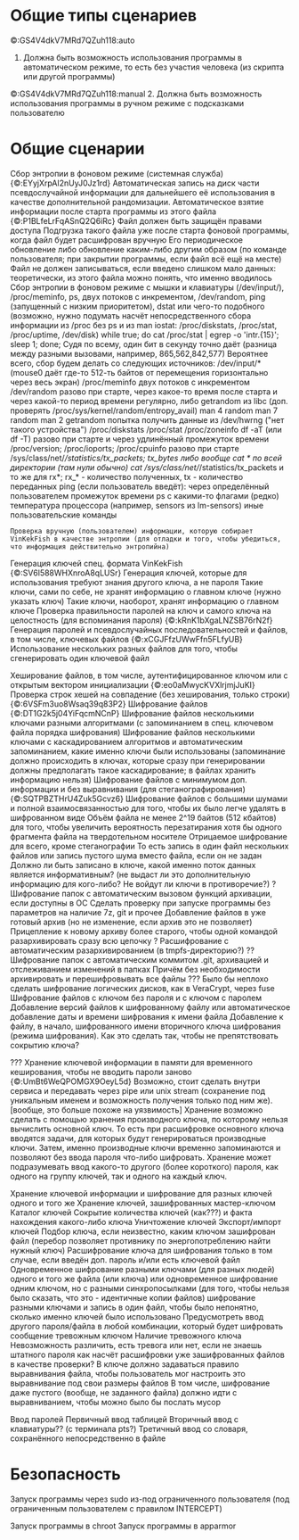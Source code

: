 # Общие типы сценариев

©:GS4V4dkV7MRd7QZuh118:auto
1. Должна быть возможность использования программы в автоматическом режиме, то есть без участия человека (из скрипта или другой программы)

©:GS4V4dkV7MRd7QZuh118:manual
2. Должна быть возможность использования программы в ручном режиме с подсказками пользователю


# Общие сценарии

Сбор энтропии в фоновом режиме (системная служба)
    {©:EYyjXrpAl2nUyJ0Jz1rd}
    Автоматическая запись на диск части псевдослучайной информации для дальнейшего её использования в качестве дополнительной рандомизации. Автоматическое взятие информации после старта программы из этого файла
        {©:P1BLfeLrFqASnQ2Q6iRc}
        Файл должен быть защищён правами доступа
        Подгрузка такого файла уже после старта фоновой программы, когда файл будет расшифрован вручную
            Его периодическое обновление либо обновление каким-либо другим образом (по команде пользователя; при закрытии программы, если файл всё ещё на месте)
        Файл не должен записываться, если введено слишком мало данных: теоретически, из этого файла можно понять, что именно вводилось
    Сбор энтропии в фоновом режиме с мышки и клавиатуры (/dev/input/), /proc/meminfo, ps, двух потоков с инкрементом, /dev/random, ping (запущенный с низким приоритетом), dstat или чего-то подобного (возможно, нужно подумать насчёт непосредственного сбора информации из /proc без ps и из man iostat: /proc/diskstats, /proc/stat, /proc/uptime, /dev/disk)
        while true; do cat /proc/stat | egrep -o 'intr.{15}'; sleep 1;  done;
            Судя по всему, один бит в секунду точно даёт (разница между разными вызовами, например, 865,562,842,577)
        Вероятнее всего, сбор будем делать со следующих источников:
            /dev/input/* (mouse0 даёт где-то 512-ть байтов от перемещения горизонтально через весь экран)
            /proc/meminfo
            двух потоков с инкрементом
            /dev/random разово при старте, через какое-то время после старта и через какой-то период времени регулярно, либо getrandom из libc (доп. проверять /proc/sys/kernel/random/entropy_avail) man 4 random man 7 random man 2 getrandom
            попытка получить данные из /dev/hwrng ("нет такого устройства")
            /proc/diskstats
            /proc/stat
            /proc/zoneinfo
            df -aT (или df -T) разово при старте и через удлинённый промежуток времени
            /proc/version; /proc/ioports; /proc/cpuinfo разово при старте
            /sys/class/net/*/statistics/tx_packets; tx_bytes либо вообще cat * по всей директории (там нули обычно)  cat /sys/class/net/*/statistics/tx_packets и то же для rx*;  rx_* - количество полученных, tx - количество переданных
            ping (если пользователь введёт): через определённый пользователем промежуток времени
            ps с какими-то флагами (редко)
            температура процессора (например, sensors из lm-sensors)
            иные пользовательские команды

    Проверка вручную (пользователем) информации, которую собирает VinKekFish в качестве энтропии (для отладки и того, чтобы убедиться, что информация действительно энтропийна)



Генерация ключей спец. формата VinKekFish
    {©:SV6l588WHXnroA8qLUSr}
    Генерация ключей, которые для использования требуют знания другого ключа, а не пароля
        Такие ключи, сами по себе, не хранят информацию о главном ключе (нужно указать ключ)
        Такие ключи, наоборот, хранят информацию о главном ключе
Проверка правильности паролей на ключ и самого ключа на целостность (для вспоминания пароля)
    {©:kRnK1bXgaLNZSB76rN2f}
Генерация паролей и псевдослучайных последовательностей и файлов, в том числе, ключевых файлов
    {©:xCGJFfzUWwFfn5FLfyUB}
    Использование нескольких разных файлов для того, чтобы сгенерировать один ключевой файл


Хеширование файлов, в том числе, аутентифицированное ключом или с открытым вектором инициализации
    {©:eo0aMwycKVXlrjmjJuKI}
Проверка строк хешей на совпадение (без хеширования, только строки)
    {©:6VSFm3uo8Wsaq39q83P2}
Шифрование файлов
    {©:DT1G2k5j04YiFqcmNCnP}
    Шифрование файлов несколькими ключами разными алгоритмами (с запоминанием в спец. ключевом файла порядка шифрования)
    Шифрование файлов несколькими ключами с каскадированием алгоритмов и автоматическим запоминанием, какие именно ключи были использованы (запоминание должно происходить в ключах, которые сразу при генерировании должны предполагать такое каскадирование; в файлах хранить информацию нельзя)
    Шифрование файлов с минимумом доп. информации и без выравнивания (для стеганографирования)
        {©:SQTPBZTHrU4Zuk5Gcvz6}
    Шифрование файлов с большими шумами и полной взаимосвязанностью для того, чтобы их было легче удалять в шифрованном виде
        Объём файла не менее 2^19 байтов (512 кбайтов) для того, чтобы увеличить вероятность перезатирания хотя бы одного фрагмента файла на твердотельном носителе
    Отрицаемое шифрование для всего, кроме стеганографии
        То есть запись в один файл нескольких файлов или запись пустого шума вместо файла, если он не задан
        Должно ли быть записано в ключе, какой именно поток данных является информативным? (не выдаст ли это дополнительную информацию для кого-либо? Не войдут ли ключи в противоречие?)
    ? Шифрование папок с автоматическим вызовом функций архивации, если доступны в ОС
        Сделать проверку при запуске программы без параметров на наличие 7z, git и прочее
        Добавление файлов в уже готовый архив (но не изменение, если архив это не позволяет)
        Прицепление к новому архиву более старого, чтобы одной командой разархивировать сразу всю цепочку
    ? Расшифрование с автоматическим разархивированием (в tmpfs-директорию?)
    ?? Шифрование папок с автоматическим коммитом .git, архивацией и отслеживанием изменений в папках
        Причём без необходимости архивировать и перешифровывать все файлы
    ??? Было бы неплохо сделать шифрование логических дисков, как в VeraCrypt, через fuse
    Шифрование файлов с ключом без пароля и с ключом с паролем
    Добавление версий файлов к шифрованному файлу или автоматическое добавление даты и времени шифрования к имени файла
    Добавление к файлу, в начало, шифрованного имени вторичного ключа шифрования (режима шифрования). Как это сделать так, чтобы не препятствовать сокрытию ключа?


??? Хранение ключевой информации в памяти для временного кеширования, чтобы не вводить пароли заново
    {©:UmBt6WeQPOMGX9OeyL5d}
    Возможно, стоит сделать внутри сервиса и передавать через pipe или unix stream (сохранение под уникальным именем и возможность получения только под ним же). [вообще, это больше похоже на уязвимость]
    Хранение возможно сделать с помощью хранения производного ключа, по которому нельзя вычислить основной ключ. То есть при расшифровке основного ключа вводятся задачи, для которых будут генерироваться производные ключи. Затем, именно производные ключи временно запоминаются и позволяют без ввода пароля что-либо шифровать.
    Хранение может подразумевать ввод какого-то другого (более короткого) пароля, как одного на группу ключей, так и одного на каждый ключ.

Хранение ключевой информации и шифрование для разных ключей одного и того же
    Хранение ключей, зашифрованных мастер-ключом
    Каталог ключей
        Сокрытие количества ключей (как???) и факта нахождения какого-либо ключа
        Уничтожение ключей
        Экспорт/импорт ключей
        Подбор ключа, если неизвестно, каким ключом зашифрован файл (перебор позволяет противнику по энергопотреблению найти нужный ключ)
    Расшифрование ключа для шифрования только в том случае, если введён доп. пароль и/или есть ключевой файл
    Одновременное шифрование разными ключами (для разных людей) одного и того же файла (или ключа)
        или одновременное шифрование одним ключом, но с разными синхропосылками (для того, чтобы нельзя было сказать, что это - идентичные копии файлов)
        шифрование разными ключами и запись в один файл, чтобы было непонятно, сколько именно ключей было использовано
    Предусмотреть ввод другого пароля/файла в любой комбинации, который будет шифровать сообщение тревожным ключом
        Наличие тревожного ключа
        Невозможность различить, есть тревога или нет, если не знаешь штатного пароля
            как насчёт расшифровки уже зашифрованных файлов в качестве проверки?
    В ключе должно задаваться правило выравнивания файла, чтобы пользователь мог настроить это выравнивание под свои размеры файлов
        В том числе, шифрование даже пустого (вообще, не заданного файла) должно идти с выравниванием, чтобы можно было бы послать мусор


Ввод паролей
    Первичный ввод таблицей
    Вторичный ввод с клавиатуры?? (с терминала pts?)
    Третичный ввод со словаря, сохранённого непосредственно в файле


# Безопасность

Запуск программы через sudo из-под ограниченного пользователя (под ограниченным пользователем с правилом INTERCEPT)

Запуск программы в chroot
Запуск программы в apparmor


